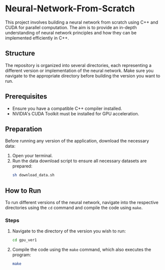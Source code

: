 # Neural-Network-From-Scratch

This project involves building a neural network from scratch using C++ and CUDA for parallel computation. The aim is to provide an in-depth understanding of neural network principles and how they can be implemented efficiently in C++.

## Structure

The repository is organized into several directories, each representing a different version or implementation of the neural network. Make sure you navigate to the appropriate directory before building the version you want to run.

## Prerequisites

- Ensure you have a compatible C++ compiler installed.
- NVIDIA's CUDA Toolkit must be installed for GPU acceleration.

## Preparation

Before running any version of the application, download the necessary data:

1. Open your terminal.
2. Run the data download script to ensure all necessary datasets are prepared:
   ```bash
   sh download_data.sh
   ```

## How to Run

To run different versions of the neural network, navigate into the respective directories using the `cd` command and compile the code using `make`.

### Steps

1. Navigate to the directory of the version you wish to run:
   ```bash
   cd gpu_ver1
   ```
2. Compile the code using the `make` command, which also executes the program:
   ```bash
   make
   ```